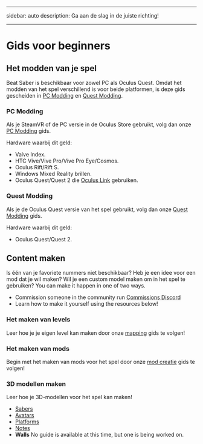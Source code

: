 - - -
sidebar: auto description: Ga aan de slag in de juiste richting!
- - -

# Gids voor beginners

## Het modden van je spel
Beat Saber is beschikbaar voor zowel PC als Oculus Quest. Omdat het modden van het spel verschillend is voor beide platformen, is deze gids gescheiden in [PC Modding](#pc-modding) en [Quest Modding](#quest-modding).

### PC Modding
Als je SteamVR of de PC versie in de Oculus Store gebruikt, volg dan onze [PC Modding](./pc-modding.md) gids.

Hardware waarbij dit geld:

* Valve Index.
* HTC Vive/Vive Pro/Vive Pro Eye/Cosmos.
* Oculus Rift/Rift S.
* Windows Mixed Reality brillen.
* Oculus Quest/Quest 2 die [Oculus Link](https://support.oculus.com/444256562873335/) gebruiken.

### Quest Modding
Als je de Oculus Quest versie van het spel gebruikt, volg dan onze [Quest Modding](./quest-modding.md) gids.

Hardware waarbij dit geld:

* Oculus Quest/Quest 2.

## Content maken
Is één van je favoriete nummers niet beschikbaar? Heb je een idee voor een mod dat je wil maken? Wil je een custom model maken om in het spel te gebruiken? You can make it happen in one of two ways.

* Commission someone in the community run [Commissions Discord](https://discord.gg/e4f3WBBVnr)
* Learn how to make it yourself using the resources below!

### Het maken van levels
Leer hoe je je eigen level kan maken door onze [mapping](./mapping/) gids te volgen!

### Het maken van mods
Begin met het maken van mods voor het spel door onze [mod creatie](./modding/) gids te volgen!

### 3D modellen maken
Leer hoe je 3D-modellen voor het spel kan maken!

* [Sabers](./models/sabers-guide.md)
* [Avatars](./models/avatars-guide.md)
* [Platforms](./models/platforms-guide.md)
* [Notes](./models/notes-guide.md)
* **Walls** No guide is available at this time, but one is being worked on.
